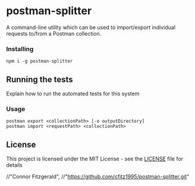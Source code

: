 # postman-splitter

A command-line utility which can be used to import/export individual requests to/from a Postman collection.

### Installing

```
npm i -g postman-splitter
```

## Running the tests

Explain how to run the automated tests for this system

### Usage

```
postman export <collectionPath> [-o outputDirectory]
postman import <requestPath> <collectionPath>
```

## License

This project is licensed under the MIT License - see the [LICENSE](LICENSE) file for details

//"Connor Fitzgerald",
//"https://github.com/cfitz1995/postman-splitter.git"